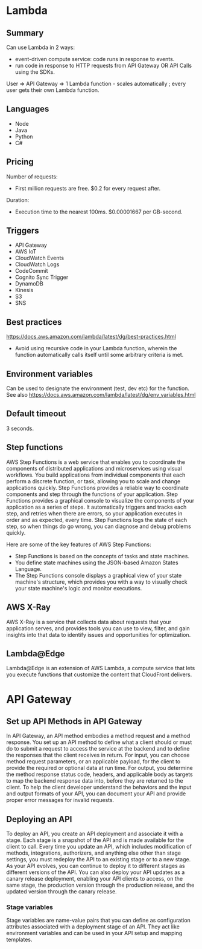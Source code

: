 # Lambda

## Summary

Can use Lambda in 2 ways:

- event-driven compute service: code runs in response to events.
- run code in response to HTTP requests from API Gateway OR API Calls using the SDKs.

User => API Gateway => 1 Lambda function - scales automatically ; every user gets their own Lambda function.

## Languages

- Node
- Java
- Python
- C#

## Pricing

Number of requests:
- First million requests are free. $0.2 for every request after.

Duration:
- Execution time to the nearest 100ms. $0.00001667 per GB-second.

## Triggers

- API Gateway
- AWS IoT
- CloudWatch Events
- CloudWatch Logs
- CodeCommit
- Cognito Sync Trigger
- DynamoDB
- Kinesis
- S3
- SNS

## Best practices

https://docs.aws.amazon.com/lambda/latest/dg/best-practices.html

- Avoid using recursive code in your Lambda function, wherein the function automatically calls itself until some arbitrary criteria is met.

## Environment variables

Can be used to designate the environment (test, dev etc) for the function. See also https://docs.aws.amazon.com/lambda/latest/dg/env_variables.html

## Default timeout

3 seconds.

## Step functions

AWS Step Functions is a web service that enables you to coordinate the components of distributed applications and microservices using visual workflows. You build applications from individual components that each perform a discrete function, or task, allowing you to scale and change applications quickly. Step Functions provides a reliable way to coordinate components and step through the functions of your application. Step Functions provides a graphical console to visualize the components of your application as a series of steps. It automatically triggers and tracks each step, and retries when there are errors, so your application executes in order and as expected, every time. Step Functions logs the state of each step, so when things do go wrong, you can diagnose and debug problems quickly.

Here are some of the key features of AWS Step Functions:

- Step Functions is based on the concepts of tasks and state machines.
- You define state machines using the JSON-based Amazon States Language.
- The Step Functions console displays a graphical view of your state machine's structure, which provides you with a way to visually check your state machine's logic and monitor executions.

## AWS X-Ray

AWS X-Ray is a service that collects data about requests that your application serves, and provides tools you can use to view, filter, and gain insights into that data to identify issues and opportunities for optimization.

## Lambda@Edge

Lambda@Edge is an extension of AWS Lambda, a compute service that lets you execute functions that customize the content that CloudFront delivers.

# API Gateway

## Set up API Methods in API Gateway

In API Gateway, an API method embodies a method request and a method response. You set up an API method to define what a client should or must do to submit a request to access the service at the backend and to define the responses that the client receives in return. For input, you can choose method request parameters, or an applicable payload, for the client to provide the required or optional data at run time. For output, you determine the method response status code, headers, and applicable body as targets to map the backend response data into, before they are returned to the client. To help the client developer understand the behaviors and the input and output formats of your API, you can document your API and provide proper error messages for invalid requests.

## Deploying an API

To deploy an API, you create an API deployment and associate it with a stage. Each stage is a snapshot of the API and is made available for the client to call. Every time you update an API, which includes modification of methods, integrations, authorizers, and anything else other than stage settings, you must redeploy the API to an existing stage or to a new stage. As your API evolves, you can continue to deploy it to different stages as different versions of the API. You can also deploy your API updates as a canary release deployment, enabling your API clients to access, on the same stage, the production version through the production release, and the updated version through the canary release.

### Stage variables

Stage variables are name-value pairs that you can define as configuration attributes associated with a deployment stage of an API. They act like environment variables and can be used in your API setup and mapping templates.
